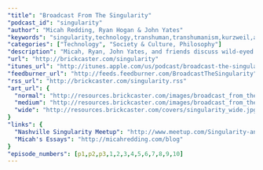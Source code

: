 ```yaml
---
"title": "Broadcast From The Singularity"
"podcast_id": "singularity"
"author": "Micah Redding, Ryan Hogan & John Yates"
"keywords": "singularity,technology,transhuman,transhumanism,kurzweil,artificial,intelligence,technium,kevin,kelly"
"categories": ["Technology", "Society & Culture, Philosophy"]
"description": "Micah, Ryan, John Yates, and friends discuss wild-eyed ideas about the future. With unique guests, they delve into life in the age of constantly accelerating change, and what that means for technology, culture, and the future of the world."
"url": "http://brickcaster.com/singularity"
"itunes_url": "http://itunes.apple.com/us/podcast/broadcast-the-singularity/id495667410"
"feedburner_url": "http://feeds.feedburner.com/BroadcastTheSingularity"
"rss_url": "http://brickcaster.com/singularity.rss"
"art_url": {
  "normal": "http://resources.brickcaster.com/images/broadcast_from_the_singularity.jpg",
  "medium": "http://resources.brickcaster.com/images/broadcast_from_the_singularity_small.jpg",
  "wide": "http://resources.brickcaster.com/covers/singularity_wide.jpg"
}
"links": {
  "Nashville Singularity Meetup": "http://www.meetup.com/Singularity-and-Beer/",
  "Micah's Essays": "http://micahredding.com/blog"
}
"episode_numbers": [p1,p2,p3,1,2,3,4,5,6,7,8,9,10]
---
```

